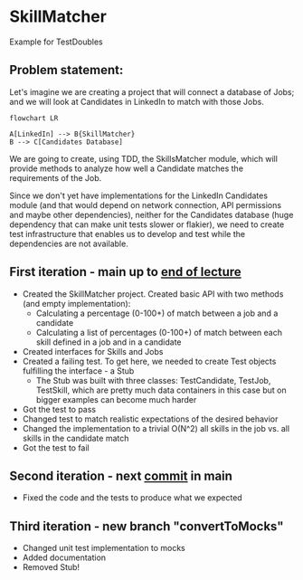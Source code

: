 # SkillMatcher

Example for TestDoubles

## Problem statement:

Let's imagine we are creating a project that will connect a database of Jobs; 
and we will look at Candidates in LinkedIn to match with those Jobs.

```mermaid
flowchart LR

A[LinkedIn] --> B{SkillMatcher}
B --> C[Candidates Database]
```

We are going to create, using TDD, the SkillsMatcher module, which will provide methods to analyze how well a
Candidate matches the requirements of the Job.

Since we don't yet have implementations for the LinkedIn Candidates module (and that would depend on network connection,
API permissions and maybe other dependencies), neither for the Candidates database (huge dependency that can make unit tests
slower or flakier), we need to create test infrastructure that enables us to develop and test while the dependencies are not available.

## First iteration - main up to [end of lecture](https://github.com/BguardiaOpen/TestDoubles-SkillMatcher/releases/tag/EndOfLecture)

- Created the SkillMatcher project. Created basic API with two methods (and empty implementation):
  - Calculating a percentage (0-100+) of match between a job and a candidate
  - Calculating a list of percentages (0-100+) of match between each skill defined in a job and in a candidate
- Created interfaces for Skills and Jobs
- Created a failing test. To get here, we needed to create Test objects fulfilling the interface - a Stub
	- The Stub was built with three classes: TestCandidate, TestJob, TestSkill, which are pretty much data containers in this case but on bigger examples can become much harder
- Got the test to pass
- Changed test to match realistic expectations of the desired behavior
- Changed the implementation to a trivial O(N^2) all skills in the job vs. all skills in the candidate match
- Got the test to fail

## Second iteration - next [commit](https://github.com/BguardiaOpen/TestDoubles-SkillMatcher/commit/a7e454b5c51dc0832565fb2109a7e698d83ac0e7) in main 

- Fixed the code and the tests to produce what we expected

## Third iteration - new branch "convertToMocks"

- Changed unit test implementation to mocks
- Added documentation
- Removed Stub!
